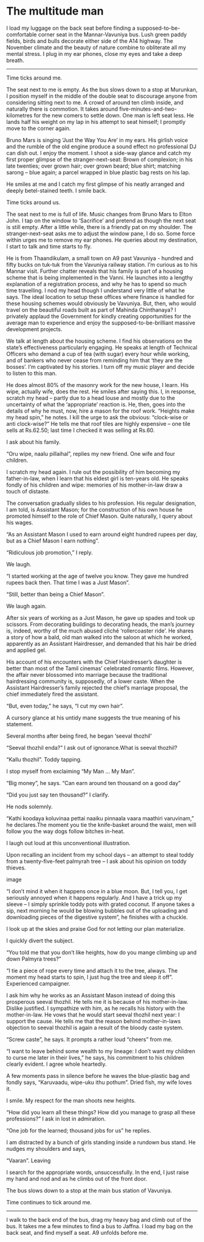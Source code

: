 # The multitude man 
I load my luggage on the back seat before finding a supposed-to-be-comfortable corner seat in the Mannar-Vavuniya bus. Lush green paddy fields, birds and bulls decorate either side of the A14 highway. The November climate and the beauty of nature combine to obliterate all my mental stress. I plug in my ear phones, close my eyes and take a deep breath.

_________________________________________

Time ticks around me.

The seat next to me is empty. As the bus slows down to a stop at Murunkan, I position myself in the middle of the double seat to discourage anyone from considering sitting next to me. A crowd of around ten climb inside, and naturally there is commotion. It takes around five-minutes-and-two-kilometres for the new comers to settle down. One man is left seat less. He lands half his weight on my lap in his attempt to seat himself; I promptly move to the corner again.

Bruno Mars is singing ‘Just the Way You Are’ in my ears. His girlish voice and the rumble of the old engine produce a sound effect no professional DJ can dish out.  I enjoy the moment. I shoot a side-way glance and catch my first proper glimpse of the stranger-next-seat: Brown of complexion; in his late twenties; over grown hair; over grown beard; blue shirt; matching sarong – blue again; a parcel wrapped in blue plastic bag rests on his lap.

He smiles at me and I catch my first glimpse of his neatly arranged and deeply betel-stained teeth. I smile back.

Time ticks around us.

The seat next to me is full of life. Music changes from Bruno Mars to Elton John. I tap on the window to ‘Sacrifice’ and pretend as though the next seat is still empty. After a little while, there is a friendly pat on my shoulder. The stranger-next-seat asks me to adjust the window pane, I do so. Some force within urges me to remove my ear phones. He queries about my destination, I start to talk and time starts to fly.

He is from Thaandikulam, a small town on A9 past Vavuniya - hundred and fifty bucks on tuk-tuk from the Vavuniya railway station. I’m curious as to his Mannar visit. Further chatter reveals that his family is part of a housing scheme that is being implemented in the Vanni. He launches into a lengthy explanation of a registration process, and why he has to spend so much time travelling. I nod my head though I understand very little of what he says. The ideal location to setup these offices where finance is handled for these housing schemes would obviously be Vavuniya. But, then, who would travel on the beautiful roads built as part of Mahinda Chinthanaya? I privately applaud the Government for kindly creating opportunities for the average man to experience and enjoy the supposed-to-be-brilliant massive development projects.

We talk at length about the housing scheme. I find his observations on the state’s effectiveness particularly engaging. He speaks at length of Technical Officers who demand a cup of tea (with sugar) every hour while working, and of bankers who never cease from reminding him that ‘they are the bosses’. I’m captivated by his stories. I turn off my music player and decide to listen to this man.

He does almost 80% of the masonry work for the new house, I learn. His wipe, actually wife, does the rest. He smiles after saying this. I, in response, scratch my head – partly due to a head louse and mostly due to the uncertainty of what the ‘appropriate’ reaction is. He, then, goes into the details of why he must, now, hire a mason for the roof work. “Heights make my head spin,” he notes. I kill the urge to ask the obvious: “clock-wise or anti clock-wise?” He tells me that roof tiles are highly expensive – one tile sells at Rs.62.50; last time I checked it was selling at Rs.60.  

I ask about his family.

 “Oru wipe, naalu pillaihal”, replies my new friend. One wife and four children.

I scratch my head again. I rule out the possibility of him becoming my father-in-law, when I learn that his eldest girl is ten-years old. He speaks fondly of his children and wipe: memories of his mother-in-law draw a touch of distaste.

The conversation gradually slides to his profession. His regular designation, I am told, is Assistant Mason; for the construction of his own house he promoted himself to the role of Chief Mason. Quite naturally, I query about his wages.

  “As an Assistant Mason I used to earn around eight hundred rupees per day, but as a Chief Mason I earn nothing”.

  “Ridiculous job promotion,” I reply.

We laugh.

  “I started working at the age of twelve you know. They gave me hundred rupees back then. That time I was a Just Mason”.

  “Still, better than being a Chief Mason”.

We laugh again.

After six years of working as a Just Mason, he gave up spades and took up scissors. From decorating buildings to decorating heads, the man’s journey is, indeed, worthy of the much abused cliché ‘rollercoaster ride’. He shares a story of how a bald, old man walked into the saloon at which he worked, apparently as an Assistant Hairdresser, and demanded that his hair be dried and applied gel.

His account of his encounters with the Chief Hairdresser’s daughter is better than most of the Tamil cinemas’ celebrated romantic films. However, the affair never blossomed into marriage because the traditional hairdressing community is, supposedly, of a lower caste. When the Assistant Hairdresser’s family rejected the chief’s marriage proposal, the chief immediately fired the assistant.

 “But, even today,” he says, “I cut my own hair”.

A cursory glance at his untidy mane suggests the true meaning of his statement.

Several months after being fired, he began ‘seeval thozhil’

 “Seeval thozhil enda?”  I ask out of ignorance.What is seeval thozhil?

 “Kallu thozhil”. Toddy tapping.

I stop myself from exclaiming “My Man … My Man”.

  “Big money”, he says. “Can earn around ten thousand on a good day”

  “Did you just say ten thousand?” I clarify.

He nods solemnly.

 “Kathi koodaya koluvinaa pettai naaiku pinnaala vaara maathiri varuvinam,” he declares.The moment you tie the knife-basket around the waist, men will follow you the way dogs follow bitches in-heat.

I laugh out loud at this unconventional illustration.

Upon recalling an incident from my school days – an attempt to steal toddy from a twenty-five-feet palmyrah tree – I ask about his opinion on toddy thieves.

 

image
 

“I don’t mind it when it happens once in a blue moon. But, I tell you, I get seriously annoyed when it happens regularly. And I have a trick up my sleeve – I simply sprinkle toddy pots with grated coconut. If anyone takes a sip, next morning he would be blowing bubbles out of the uploading and downloading pieces of the digestive system”, he finishes with a chuckle.

I look up at the skies and praise God for not letting our plan materialize.

I quickly divert the subject.

 “You told me that you don’t like heights, how do you mange climbing up and down Palmyra trees?”

 “I tie a piece of rope every time and attach it to the tree, always.  The moment my head starts to spin, I just hug the tree and sleep it off”. Experienced campaigner.

I ask him why he works as an Assistant Mason instead of doing this prosperous seeval thozhil. He tells me it is because of his mother-in-law. Dislike justified. I sympathize with him, as he recalls his history with the mother-in-law. He vows that he would start seeval thozhil next year: I support the cause. He tells me that the reason behind mother-in-laws objection to seeval thozhil is again a result of the bloody caste system.

 “Screw caste”, he says. It prompts a rather loud “cheers” from me.

“I want to leave behind some wealth to my lineage: I don’t want my children to curse me later in their lives,” he says, his commitment to his children clearly evident. I agree whole heartedly.

A few moments pass in silence before he waves the blue-plastic bag and fondly says, “Karuvaadu, wipe-uku ithu pothum”. Dried fish, my wife loves it.

I smile. My respect for the man shoots new heights.

 “How did you learn all these things? How did you manage to grasp all these professions?” I ask in lost in admiration.

 “One job for the learned; thousand jobs for us” he replies.

 I am distracted by a bunch of girls standing inside a rundown bus stand. He nudges my shoulders and says,

 “Vaaran”. Leaving

I search for the appropriate words, unsuccessfully. In the end, I just raise my hand and nod and as he climbs out of the front door.

The bus slows down to a stop at the main bus station of Vavuniya.

Time continues to tick around me.

 ___________________________________

I walk to the back end of the bus, drag my heavy bag and climb out of the bus. It takes me a few minutes to find a bus to Jaffna. I load my bag on the back seat, and find myself a seat. A9 unfolds before me. 